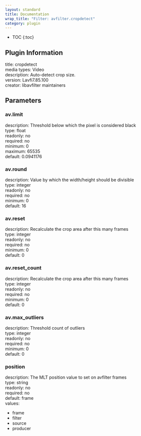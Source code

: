 ```yaml
---
layout: standard
title: Documentation
wrap_title: "Filter: avfilter.cropdetect"
category: plugin
---
```

* TOC
{:toc}

## Plugin Information

title: cropdetect  
media types:
Video  
description: Auto-detect crop size.  
version: Lavfi7.85.100  
creator: libavfilter maintainers  

## Parameters

### av.limit

  
description:
Threshold below which the pixel is considered black  
type: float  
readonly: no  
required: no  
minimum: 0  
maximum: 65535  
default: 0.0941176  

### av.round

  
description:
Value by which the width/height should be divisible  
type: integer  
readonly: no  
required: no  
minimum: 0  
default: 16  

### av.reset

  
description:
Recalculate the crop area after this many frames  
type: integer  
readonly: no  
required: no  
minimum: 0  
default: 0  

### av.reset_count

  
description:
Recalculate the crop area after this many frames  
type: integer  
readonly: no  
required: no  
minimum: 0  
default: 0  

### av.max_outliers

  
description:
Threshold count of outliers  
type: integer  
readonly: no  
required: no  
minimum: 0  
default: 0  

### position

  
description:
The MLT position value to set on avfilter frames  
type: string  
readonly: no  
required: no  
default: frame  
values:  

* frame
* filter
* source
* producer


